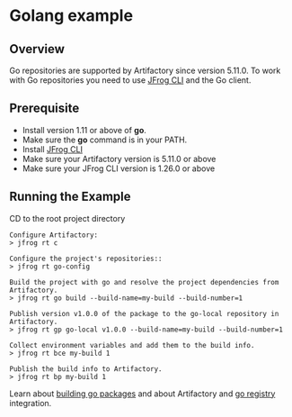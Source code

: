 # Golang example

## Overview
Go repositories are supported by Artifactory since version 5.11.0.
To work with Go repositories you need to use [JFrog CLI](https://www.jfrog.com/confluence/display/CLI/CLI+for+JFrog+Artifactory) and the Go client.

## Prerequisite
* Install version 1.11 or above of **go**.
* Make sure the **go** command is in your PATH.
* Install [JFrog CLI](https://jfrog.com/getcli/)
* Make sure your Artifactory version is 5.11.0 or above
* Make sure your JFrog CLI version is 1.26.0 or above

## Running the Example
CD to the root project directory

```console
Configure Artifactory:
> jfrog rt c

Configure the project's repositories::
> jfrog rt go-config

Build the project with go and resolve the project dependencies from Artifactory.
> jfrog rt go build --build-name=my-build --build-number=1 

Publish version v1.0.0 of the package to the go-local repository in Artifactory.
> jfrog rt gp go-local v1.0.0 --build-name=my-build --build-number=1

Collect environment variables and add them to the build info.
> jfrog rt bce my-build 1

Publish the build info to Artifactory.
> jfrog rt bp my-build 1
```

Learn about [building go packages](https://www.jfrog.com/confluence/display/CLI/CLI+for+JFrog+Artifactory#CLIforJFrogArtifactory-BuildingGoPackages) and about Artifactory and [go registry](https://jfrog.com/integration/go-registry/) integration.
